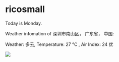 # ricosmall

Today is Monday.

Weather infomation of 深圳市南山区， 广东省， 中国: 

Weather: 多云, Temperature: 27 ℃ , Air Index: 24 优

<img src="https://github-readme-stats.vercel.app/api?username=ricosmall&show_icons=true" />
